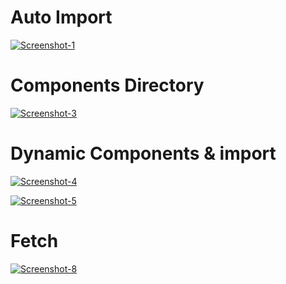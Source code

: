 # Auto Import

<a href="https://ibb.co/1Kc7xLp"><img src="https://i.ibb.co/1Kc7xLp/Screenshot-1.png" alt="Screenshot-1" border="0"></a>

# Components Directory

<a href="https://ibb.co/m82CwHQ"><img src="https://i.ibb.co/m82CwHQ/Screenshot-3.png" alt="Screenshot-3" border="0"></a>

# Dynamic Components & import 

<a href="https://ibb.co/tpBVtXD"><img src="https://i.ibb.co/tpBVtXD/Screenshot-4.png" alt="Screenshot-4" border="0"></a>

<a href="https://ibb.co/f4mHxs1"><img src="https://i.ibb.co/f4mHxs1/Screenshot-5.png" alt="Screenshot-5" border="0"></a>

# Fetch 

<a href="https://ibb.co/dfdYwhv"><img src="https://i.ibb.co/dfdYwhv/Screenshot-8.png" alt="Screenshot-8" border="0"></a>